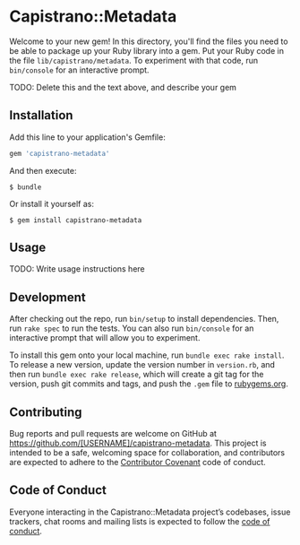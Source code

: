 # Capistrano::Metadata

Welcome to your new gem! In this directory, you'll find the files you need to be able to package up your Ruby library into a gem. Put your Ruby code in the file `lib/capistrano/metadata`. To experiment with that code, run `bin/console` for an interactive prompt.

TODO: Delete this and the text above, and describe your gem

## Installation

Add this line to your application's Gemfile:

```ruby
gem 'capistrano-metadata'
```

And then execute:

    $ bundle

Or install it yourself as:

    $ gem install capistrano-metadata

## Usage

TODO: Write usage instructions here

## Development

After checking out the repo, run `bin/setup` to install dependencies. Then, run `rake spec` to run the tests. You can also run `bin/console` for an interactive prompt that will allow you to experiment.

To install this gem onto your local machine, run `bundle exec rake install`. To release a new version, update the version number in `version.rb`, and then run `bundle exec rake release`, which will create a git tag for the version, push git commits and tags, and push the `.gem` file to [rubygems.org](https://rubygems.org).

## Contributing

Bug reports and pull requests are welcome on GitHub at https://github.com/[USERNAME]/capistrano-metadata. This project is intended to be a safe, welcoming space for collaboration, and contributors are expected to adhere to the [Contributor Covenant](http://contributor-covenant.org) code of conduct.

## Code of Conduct

Everyone interacting in the Capistrano::Metadata project’s codebases, issue trackers, chat rooms and mailing lists is expected to follow the [code of conduct](https://github.com/[USERNAME]/capistrano-metadata/blob/master/CODE_OF_CONDUCT.md).
